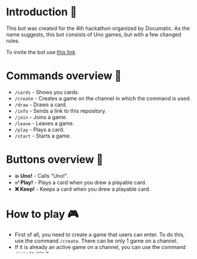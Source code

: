 # Introduction 🤖
This bot was created for the 4th hackathon organized by Documatic. As the name suggests, this bot consists of Uno games, but with a few changed rules.

To invite the bot use [this link](https://discord.com/api/oauth2/authorize?client_id=975034164753621043&permissions=274878032896&scope=bot%20applications.commands)
# Commands overview 🔧
- `/cards` - Shows you cards.
- `/create` - Creates a game on the channel in which the command is used.
- `/draw` - Draws a card.
- `/info` - Sends a link to this repository.
- `/join` - Joins a game.
- `/leave` - Leaves a game.
- `/play` - Plays a card.
- `/start` - Starts a game.
# Buttons overview 🔘
- **💥 Uno!** - Calls "Uno!".
- **✅ Play!** - Plays a card when you drew a playable card.
- **❌ Keep!** - Keeps a card when you drew a playable card.
# How to play 🎮
- First of all, you need to create a game that users can enter. To do this, use the command `/create`. There can be only 1 game on a channel.
- If it is already an active game on a channel, you can use the command `/join` to join it.
- If you created a game and there are at least 2 players in it, use the command `/start` to start the game.
- When it's you turn, you can either draw a card, using the command `/draw`, or play a card, using the command `/play`.
- If you want to leave a game, you can use the command `/leave`. It doesn't matter if you're the creator of the game.
# Rules changed ⚙
- "A player who plays a Wild Draw Four may be challenged by the next player in sequence to prove that their hand meets this condition." & "If a player plays a Wild Draw Four card, the following player can challenge its use. The player who used the Wild Draw Four must privately show their hand to the challenging player, in order to demonstrate that they had no matching colored cards. If the challenge is correct, then the challenged player draws four cards instead. If the challenge is incorrect, then the challenger must draw six cards; the four cards they were already required to draw plus two more cards.". These rules have not been used.
- "Draw the top card from the deck, and play it if possible". If you draw a card and it is a Wild card or a Wild Draw Four card, you can only use it with the color that the bot chooses. However, you can keep it, but you will lose the turn.
# Message to Documatic ♥
Thank you very much for organizing this Hackathon. It was a useful experience for me. I managed to understand a lot of things in my way of working. I hope you like the bot and thank you again.
Cheers! 🍻
